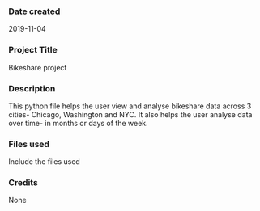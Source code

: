 ### Date created
2019-11-04

### Project Title
Bikeshare project

### Description
This python file helps the user view and analyse bikeshare data across 3 cities- Chicago, Washington and NYC.
It also helps the user analyse data over time- in months or days of the week.

### Files used
Include the files used

### Credits
None

